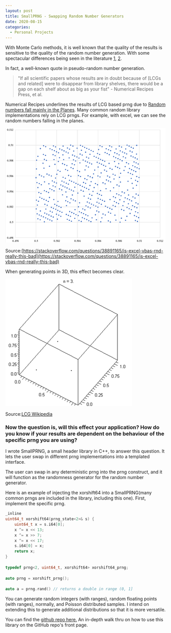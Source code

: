 ```yaml
---
layout: post
title: SmallPRNG - Swapping Random Number Generators
date: 2020-08-15
categories:
  - Personal Projects
---
```


With Monte Carlo methods, it is well known that the quality of the results is sensitive to the quality of the random number generation. With some spectacular differences being seen in the literature [1](https://surface.syr.edu/cgi/viewcontent.cgi?article=1033&context=npac), [2](https://www.ncbi.nlm.nih.gov/pmc/articles/PMC2992609/).

In fact, a well-known quote in pseudo-random number generation. 
>"If all scientific papers whose results are in doubt because of [LCGs and related] were to disappear from library shelves, there would be a gap on each shelf about as big as your fist" - Numerical Recipes Press, et al.

Numerical Recipes underlines the results of LCG based prng due to [Random numbers fall mainly in the Planes](https://www.pnas.org/content/pnas/61/1/25.full.pdf). Many common random library implementations rely on LCG prngs. For example, with excel, we can see the random numbers falling in the planes.

![image](/assets/imgs/prng_1.png) 

Source:[https://stackoverflow.com/questions/38891165/is-excel-vbas-rnd-really-this-bad](https://stackoverflow.com/questions/38891165/is-excel-vbas-rnd-really-this-bad)

When generating points in 3D, this effect becomes clear.

![image](/assets/imgs/prng_2.gif)

Source:[LCG Wikipedia](https://en.wikipedia.org/wiki/Linear_congruential_generator)

### Now the question is, will this effect your application? How do you know if your results are dependent on the behaviour of the specific prng you are using?

I wrote SmallPRNG, a small header library in C++, to answer this question. It lets the user swap in different prng implementations into a templated interface.

The user can swap in any deterministic prng into the prng construct, and it will function as the randomness generator for the random number generator.

Here is an example of injecting the xorshift64 into a SmallPRNG(many common prngs are included in the library, including this one). First, implement the specific prng.

```cpp
_inline
uint64_t xorshift64(prng_state<2>& s) {
	uint64_t x = s.i64[0];
	x ^= x << 13;
	x ^= x >> 7;
	x ^= x << 17;
	s.i64[0] = x;
	return x;
}

typedef prng<2, uint64_t, xorshift64> xorshift64_prng;

auto prng = xorshift_prng();

auto a = prng.rand() // returns a double in range (0, 1]
```
You can generate random integers (with ranges), random floating points (with ranges), normally, and Poisson distributed samples. I intend on extending this to generate additional distributions so that it is more versatile.

You can find the [github repo here.](https://github.com/DKenefake/SmallPRNG) An in-depth walk thru on how to use this library on the GitHub repo's front page.
